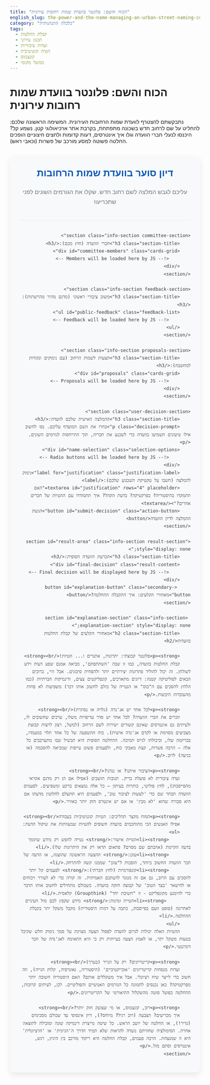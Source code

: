 ```yaml
---
title: "הכוח והשם: פלונטר בוועדת שמות רחובות עירונית"
english_slug: the-power-and-the-name-managing-an-urban-street-naming-committee
category: "כלכלה התנהגותית"
tags:
  - קבלת החלטות
  - תכנון עירוני
  - ועדות ציבוריות
  - הטיה קוגניטיבית
  - קונצנזוס
  - ממשל מקומי
---
```

# הכוח והשם: פלונטר בוועדת שמות רחובות עירונית

נתבקשתם להצטרף לוועדת שמות הרחובות העירונית. המשימה הראשונה שלכם: להחליט על שם לרחוב חדש בשכונה מתפתחת, בקרבת אתר ארכיאולוגי קטן. נשמע קל? היכנסו לנעלי חברי הוועדה וגלו איך אינטרסים, דעות קדומות ולחצים חיצוניים הופכים החלטה פשוטה למסע מורכב של פשרות (וכאבי ראש).

<div id="app-container">
    <header class="app-header">
        <h2 class="header-title">דיון סוער בוועדת שמות הרחובות</h2>
        <p class="header-subtitle">עליכם לגבש המלצה לשם רחוב חדש. שקלו את הגורמים השונים לפני שתכריעו!</p>
    </header>

    <section class="info-section committee-section">
        <h3 class="section-title">חברי הוועדה (חוץ מכם):</h3>
        <div id="committee-members" class="cards-grid">
            <!-- Members will be loaded here by JS -->
        </div>
    </section>

    <section class="info-section feedback-section">
        <h3 class="section-title">משוב ציבורי ראשוני (מדגם מהיר מהרשתות):</h3>
        <ul id="public-feedback" class="feedback-list">
            <!-- Feedback will be loaded here by JS -->
        </ul>
    </section>

    <section class="info-section proposals-section">
        <h3 class="section-title">הצעות לשמות הרחוב (עם נימוקים ונקודות למחשבה):</h3>
        <div id="proposals" class="cards-grid">
            <!-- Proposals will be loaded here by JS -->
        </div>
    </section>

    <section class="user-decision-section">
        <h3 class="section-title">ההמלצה האישית שלכם לוועדה:</h3>
        <p class="decision-prompt">בחרו את השם המועדף עליכם. נסו לחשוב אילו טיעונים תשמיעו בוועדה כדי לשכנע את חבריה, תוך התייחסות לגורמים השונים.</p>
        <div id="name-selection" class="selection-options">
            <!-- Radio buttons will be loaded here by JS -->
        </div>
        <label for="justification" class="justification-label">נימוק להמלצה (חשבו על טקטיקת השכנוע שלכם):</label>
        <textarea id="justification" rows="4" placeholder="האם תתמקדו בהיסטוריה? בפרקטיקה? בדעת הקהל? איך תתמודדו עם ההטיות של חברים אחרים?"></textarea>
        <button id="submit-decision" class="action-button">הגשת ההמלצה לדיון הוועדה</button>
    </section>

    <section id="result-area" class="info-section result-section" style="display: none;">
        <h3 class="section-title">הכרעת הוועדה הסופית:</h3>
        <div id="final-decision" class="result-content">
            <!-- Final decision will be displayed here by JS -->
        </div>
         <button id="explanation-button" class="secondary-button">מאחורי הקלעים: איך התקבלה ההחלטה?</button>
    </section>

     <section id="explanation-section" class="info-section explanation-section" style="display: none;">
        <h2 class="section-title">מאחורי הקלעים של קבלת החלטות בוועדות</h2>

        <p><strong>פלונטר קבוצתי: יתרונות, אתגרים ו... הטיות!</strong><br>
        קבלת החלטות בוועדה, כמו זו שבה 'השתתפתם', מביאה אמנם שפע דעות וידע לשולחן. זה יכול להוליד פתרונות יצירתיים יותר ולהפחית סיכונים. אבל היי, ברוכים הבאים לפוליטיקה קטנה: דיונים מתארכים, קונפליקטים צצים, ודינמיקות חברתיות (כמו הלחץ להסכים עם ה"בוס" או הנטייה של כולם לחשוב אותו דבר) משפיעות לא פחות מהעובדות היבשות.</p>

        <p><strong>לכל אחד יש אג'נדה (גלויה או נסתרת)</strong><br>
        זוכרים את חברי הוועדה? לכל אחד יש סדר עדיפויות משלו, ערכים שחשובים לו, ולעיתים גם אינטרסים שאינם קשורים ישירות לשם הרחוב (למשל, רצון לרצות קבוצת מצביעים מסוימת או לקדם אג'נדה אישית). כוח ההשפעה של כל אחד תלוי במעמדו, בכריזמה שלו, וביכולתו לגייס תמיכה. ההחלטה הסופית היא תבשיל שבו מתערבבים כל אלה – הרבה פשרות, קצת מאבקי כוח, ולפעמים פשוט עייפות שמביאה להסכמה (או כניעה) לרוב.</p>

        <p><strong>הציבור איתנו? או נגדנו?</strong><br>
        ועדה ציבורית לא פועלת בריק. תגובות תושבים (אפילו אם הן רק מדגם אקראי מהפייסבוק), לחץ פוליטי, כותרות בעיתון – כל אלה נמצאים ברקע ומשפיעים. לפעמים הוועדה תבחר שם כדי 'לעשות לציבור טוב', ולפעמים היא תתעלם לחלוטין מדעתו אם היא סבורה שהוא 'לא מבין' או אם יש אינטרס חזק יותר באוויר.</p>

        <p><strong>המוח מקצר תהליכים: הטיות קוגניטיביות בעבודה</strong><br>
        אפילו האנשים הכי מתוחכמים בוועדה חשופים להטיות שמעוותות את שיקול הדעת:
        <ul>
            <li><strong>הטיית אישור:</strong> נטייה לחפש רק מידע שתומך בדעה הקיימת (אהבתם שם מסוים? פתאום תראו רק את היתרונות שלו).</li>
            <li><strong>עוגן:</strong> ההצעה הראשונה שהוצגה, או הדעה של חבר הוועדה החשוב ביותר, הופכות ל"עוגן" שממנו קשה להתרחק.</li>
            <li><strong>קונפורמיות (לחץ חברתי):</strong> לפעמים קל יותר להסכים עם הרוב, גם אם זה מנוגד לדעתכם האמיתית. זה קורה כדי לא לעורר ויכוחים או להישאר 'בצד הטוב' של קבוצה חזקה בוועדה. כשכולם מתחילים לחשוב אותו הדבר כדי להימנע מקונפליקט - זו "חשיבת יחד" (Groupthink) קלאסית.</li>
             <li><strong>הטיית זמינות:</strong> מידע שקפץ לכם מול העיניים לאחרונה (פוסט זועם בפייסבוק, כתבה על דמות היסטורית) מקבל משקל יתר בקבלת ההחלטה.</li>
        </ul>
        ההטיות האלה יכולות לגרום לוועדה לפסול הצעה מצוינת על סמך נימוק חלש שקיבל בטעות משקל יתר, או לאמץ הצעה בעייתית רק כי היא התאימה לאג'נדה של חבר דומיננטי.</p>

        <p><strong>קריטריונים? רק על הנייר (בערך)</strong><br>
        ועדות מנסחות קריטריונים 'אובייקטיביים' (היסטוריה, גאוגרפיה, קלות הגייה), וזה חשוב כדי לייצר שיח רציונלי. אבל איך משקללים אותם? האם היסטוריה חשובה יותר מפרקטיקה? כאן נכנסים לתמונה כל הגורמים האנושיים והפוליטיים. לכן, לעיתים קרובות, ההחלטה בפועל סוטה מהשקלול התיאורטי של הקריטריונים.</p>

        <p><strong>רוב, קונצנזוס, או מי שצועק חזק יותר?</strong><br>
        איך מכריעים? הצבעה (רוב רגיל? מיוחס?), דיון אינסופי עד שכולם מסכימים (נדיר!), או החלטה של יושב הראש. כל שיטה מייצרת דינמיקה שונה ומובילה לתוצאה אחרת. הסימולציה שחוויתם נועדה להראות שלא תמיד הדרך ה'הגיונית' או 'הרציונלית' היא זו שמנצחת. הרבה פעמים, קבלת החלטה היא ריקוד מורכב בין היגיון, רגש, אינטרסים וסתם מזל.</p>
    </section>
</div>

<style>
    :root {
        --primary-color: #0056b3; /* Deep Blue */
        --secondary-color: #007bff; /* Bright Blue */
        --accent-color: #28a745; /* Green for Pros */
        --danger-color: #dc3545; /* Red for Cons */
        --background-color: #f8f9fa; /* Light Grey */
        --card-background: #ffffff; /* White */
        --border-color: #e9ecef; /* Lighter Grey Border */
        --text-color: #343a40; /* Dark Grey Text */
        --light-text-color: #6c757d; /* Muted Text */
        --shadow: rgba(0, 0, 0, 0.08);
    }

    #app-container {
        font-family: 'Heebo', sans-serif; /* Or any modern Hebrew-friendly font */
        line-height: 1.7;
        color: var(--text-color);
        max-width: 800px;
        margin: 30px auto;
        padding: 25px;
        background-color: var(--background-color);
        border-radius: 12px;
        box-shadow: 0 8px 16px var(--shadow);
        direction: rtl;
        text-align: right;
    }

    .app-header {
        text-align: center;
        margin-bottom: 30px;
        padding-bottom: 20px;
        border-bottom: 1px solid var(--border-color);
    }

    .header-title {
        color: var(--primary-color);
        margin-top: 0;
        margin-bottom: 10px;
        font-size: 1.8em;
        font-weight: bold;
    }

    .header-subtitle {
        color: var(--light-text-color);
        font-size: 1.1em;
    }

    .section-title {
        color: var(--secondary-color);
        margin-top: 0;
        margin-bottom: 15px;
        font-size: 1.4em;
        border-bottom: 2px solid var(--primary-color);
        padding-bottom: 5px;
        display: inline-block;
    }

    .info-section {
        background-color: var(--card-background);
        padding: 20px;
        margin-bottom: 25px;
        border-radius: 8px;
        border: 1px solid var(--border-color);
        box-shadow: 0 4px 8px var(--shadow);
        opacity: 0; /* Start hidden for animation */
        transform: translateY(20px); /* Start slightly lower */
        transition: opacity 0.5s ease-out, transform 0.5s ease-out;
    }
     .info-section.is-visible {
         opacity: 1;
         transform: translateY(0);
     }


    .cards-grid {
        display: grid;
        grid-template-columns: repeat(auto-fit, minmax(280px, 1fr));
        gap: 20px;
    }

    .member, .proposal {
        background-color: var(--background-color);
        padding: 15px;
        border-radius: 6px;
        border: 1px solid var(--border-color);
        box-shadow: 0 2px 4px var(--shadow);
    }

    .member strong, .proposal strong {
        color: var(--primary-color);
        font-size: 1.1em;
        display: block;
        margin-bottom: 5px;
    }

     .member p, .proposal p {
         font-size: 0.95em;
         margin-bottom: 5px;
         color: var(--text-color);
     }


    .feedback-list {
        list-style: none; /* Remove default bullets */
        padding-left: 0;
    }

    .feedback-list li {
        margin-bottom: 12px;
        padding-right: 15px;
        position: relative;
        color: var(--text-color);
    }

     .feedback-list li::before {
         content: "💬"; /* Chat bubble icon */
         position: absolute;
         right: 0;
         top: 0;
         font-size: 0.9em;
         color: var(--secondary-color);
     }

    .proposal h4 {
        margin-top: 0;
        margin-bottom: 8px;
        color: var(--primary-color);
        font-size: 1.2em;
    }

    .proposal p {
        font-size: 0.9em;
        margin-bottom: 8px;
    }

    .proposal .pros {
        color: var(--accent-color);
        font-weight: bold;
    }

    .proposal .cons {
        color: var(--danger-color);
        font-weight: bold;
    }

    .user-decision-section {
        margin-top: 30px;
        padding-top: 25px;
        border-top: 1px dashed var(--border-color);
        background-color: var(--card-background);
        padding: 20px;
        border-radius: 8px;
        box-shadow: 0 4px 8px var(--shadow);
         opacity: 0; /* Start hidden for animation */
         transform: translateY(20px); /* Start slightly lower */
         transition: opacity 0.5s ease-out, transform 0.5s ease-out;
    }

     .user-decision-section.is-visible {
         opacity: 1;
         transform: translateY(0);
     }


    .decision-prompt {
        font-size: 1.1em;
        color: var(--text-color);
        margin-bottom: 20px;
    }

    .selection-options label {
        display: block;
        margin-bottom: 12px;
        cursor: pointer;
        font-size: 1em;
        color: var(--text-color);
        transition: color 0.2s ease-in-out;
    }

     .selection-options label:hover {
         color: var(--primary-color);
     }

     .selection-options input[type="radio"] {
         margin-left: 8px;
         accent-color: var(--secondary-color); /* Style radio button */
     }


    .justification-label {
        display: block;
        margin-bottom: 8px;
        font-weight: bold;
        color: var(--text-color);
    }

    #justification {
        width: 100%; /* Make it truly full width */
        padding: 10px;
        margin-bottom: 20px;
        border: 1px solid var(--border-color);
        border-radius: 4px;
        font-size: 1em;
        line-height: 1.5;
        resize: vertical; /* Allow vertical resize */
        box-sizing: border-box; /* Include padding in width */
    }

    .action-button, .secondary-button {
        display: inline-block; /* Changed to inline-block */
        padding: 12px 20px;
        background-color: var(--secondary-color);
        color: white;
        border: none;
        border-radius: 5px;
        cursor: pointer;
        font-size: 1.1em;
        transition: background-color 0.3s ease, transform 0.1s ease;
        text-decoration: none; /* Remove underline */
        text-align: center;
        margin-right: 10px; /* Add margin between buttons */
    }

    .action-button:hover {
        background-color: var(--primary-color);
        transform: translateY(-2px); /* Lift effect on hover */
    }

    .secondary-button {
         background-color: var(--light-text-color);
     }

     .secondary-button:hover {
         background-color: #5a6268;
         transform: translateY(-2px);
     }


    .result-section {
        margin-top: 30px;
        padding: 20px;
        background-color: #d4edda; /* Light Green for Success/Result */
        color: #155724; /* Dark Green Text */
        border-color: #c3e6cb; /* Green Border */
        border: 1px solid;
        border-radius: 8px;
        opacity: 0; /* Start hidden for animation */
        transform: translateY(20px); /* Start slightly lower */
        transition: opacity 0.6s ease-out, transform 0.6s ease-out;
    }
     .result-section.is-visible {
         opacity: 1;
         transform: translateY(0);
     }


    .result-content strong {
        color: #0f3b1e; /* Even darker green */
        font-size: 1.2em;
    }

    .result-content ul {
        margin-top: 15px;
        padding-right: 20px;
        list-style: disc;
    }

    .result-content li {
        margin-bottom: 8px;
    }

    .explanation-section {
        margin-top: 20px; /* Added margin between result and explanation */
        padding: 25px;
        background-color: var(--card-background);
        border: 1px solid var(--border-color);
        border-radius: 8px;
         opacity: 0; /* Start hidden for animation */
         max-height: 0; /* Start with no height */
         overflow: hidden; /* Hide overflowing content */
         transition: opacity 0.6s ease-out, max-height 0.6s ease-out;
    }

     .explanation-section.is-visible {
         opacity: 1;
         max-height: 2000px; /* Large enough height to transition to */
     }

     .explanation-section h2 {
         margin-top: 0;
         color: var(--primary-color);
         font-size: 1.6em;
         border-bottom: 2px solid var(--secondary-color);
         padding-bottom: 10px;
         margin-bottom: 20px;
     }

     .explanation-section p {
         margin-bottom: 18px;
         line-height: 1.7;
     }

     .explanation-section strong {
         color: var(--secondary-color);
     }

     .explanation-section ul {
         margin-top: 10px;
         padding-right: 20px;
         list-style: disc;
     }

     .explanation-section li {
         margin-bottom: 8px;
     }

     /* Animation keyframes */
    @keyframes fadeInScale {
        0% { opacity: 0; transform: scale(0.95); }
        100% { opacity: 1; transform: scale(1); }
    }

    .result-section.animated {
        animation: fadeInScale 0.5s ease-out forwards;
    }


</style>

<script>
    // Data representing the committee members, proposals, and initial public feedback
    const committeeData = {
        members: [
            { name: "פרופ' אילנה כהן", bias: "מומחית להיסטוריה מקומית. דגש על קשר לאתר ארכיאולוגי ולהיסטוריה של ההתיישבות באזור." },
            { name: "אברהם לוי", bias: "נציג בעלי העסקים. דגש על פרקטיקה: שם קליט, קל לזכירה ולניווט, שאינו יוצר בלבול." },
            { name: "רחל מזרחי", bias: "פעילת ציבור. רגישות גבוהה לדעת הקהל ולצורך בקונצנזוס רחב. נטייה להימנע משמות שנויים במחלוקת." },
            { name: "דוד שמחון", bias: "סגן ראש העיר. דגש על הנצחת דמויות ציבוריות או לאומיות מוכרות. פחות רגיש לקשר המקומי הספציפי, יותר לאג'נדה עירונית רחבה." }
        ],
        proposals: [
            {
                name: "רחוב תל עתיקות",
                description: "שם המתייחס ישירות לאתר הארכיאולוגי הסמוך.",
                pros: ["קשר מקומי והיסטורי ברור.", "שם בעל צליל מקומי אותנטי.", "קל יחסית לזכירה."],
                cons: ["עשוי להישמע גנרי או חסר יוקרה.", "אולי לא מספיק מכובד לרחוב ראשי בשכונה חדשה."],
                influence: { committee: { "פרופ' אילנה כהן": 3 }, public: { positive: 2, negative: 0 } }
            },
            {
                name: "רחוב שרה אהרונסון",
                description: "הנצחת דמות היסטורית חשובה מימי ניל\"י וההתיישבות בארץ ישראל.",
                pros: ["הנצחת גיבורה לאומית.", "שם מוכר ובעל משמעות סימבולית רחבה."],
                cons: ["פחות קשר ישיר למיקום הגיאוגרפי הספציפי.", "אישים היסטוריים עלולים לעורר דיון ציבורי או פוליטי רגיש.", "חלק מהציבור אינו מכיר את הדמות לעומק."],
                 influence: { committee: { "דוד שמחון": 3 }, public: { positive: 1, negative: 1 } }
            },
             {
                name: "רחוב שמשון",
                description: "שם בעל הד היסטורי-תנ\"כי, קצר וקליט.",
                pros: ["שם קצר וקליט.", "בעל הד תנ\"כי שמתחבר לסביבה ההיסטורית הרחבה.", "קל להגייה וזכירה - פרקטי."],
                cons: ["עשוי להישמע מיושן לחלק מהאנשים.", "לא מתייחס ספציפית לאתר הארכיאולוגי אלא יותר כללי.", "השם יכול לעורר קונוטציות אחרות (כוח, גיבור)."],
                influence: { committee: { "אברהם לוי": 2 }, public: { positive: 1, negative: 1, mixed: 1 } } // Slight bias for practicality
            },
             {
                name: "רחוב דרך העמק",
                description: "שם גאוגרפי תיאורי וניטרלי.",
                pros: ["שם תיאורי המתייחס למיקום הפיזי (אם כי האזור הוא יותר גבעה מאשר עמק...).", "שם ניטרלי, לא מעורר מחלוקות.", "קל לזכירה וניווט - פרקטי."],
                cons: ["חסר משמעות היסטורית או תרבותית עמוקה.", "עשוי להישמע גנרי מדי ולא ייחודי.", "לא מדויק גאוגרפית."],
                 influence: { committee: { "אברהם לוי": 3, "רחל מזרחי": 2 }, public: { positive: 2, negative: 0 } } // Practicality & avoids controversy
            }
        ],
         publicFeedback: [
             { text: "רחוב תל עתיקות נשמע אותנטי! מתאים מאוד לקרבת האתר.", sentiment: "positive" },
             { text: "למה לא שם של מדען או אמן פורץ דרך? תמיד גיבורי מלחמה גברים...", sentiment: "negative" },
             { text: "רחוב שמשון? קצת מוזר לרחוב חדש. יש קונוטציות אלימות.", sentiment: "negative" },
             { text: "דרך העמק הכי הגיוני וקל לזכור. העיקר שאנשים ימצאו את הכתובת בקלות בלי להתברבר.", sentiment: "positive" },
             { text: "לא מכיר את שרה אהרונסון. עדיף משהו שכולם מכירים ויכולים להתחבר אליו.", sentiment: "neutral" },
             { text: "כל שם שקל לזכור ולקרוא! בבקשה לא שמות מסובכים או ארוכים.", sentiment: "positive" },
             { text: "אני בעד שם שמנציח משהו מקומי, כמו תל עתיקות.", sentiment: "positive" },
              { text: "דרך העמק נשמע הכי נעים ושקט.", sentiment: "positive" },
              { text: "שמשון זה שם חזק, אולי מתאים לשדרה ראשית?", sentiment: "mixed" },
              { text: "עוד רחוב על שם דמות היסטורית? משעמם.", sentiment: "negative" },
         ]
    };

    // Shuffle function for feedback display
     function shuffleArray(array) {
        for (let i = array.length - 1; i > 0; i--) {
            const j = Math.floor(Math.random() * (i + 1));
            [array[i], array[j]] = [array[j], array[i]]; // Swap elements
        }
        return array;
    }


    function displayCommitteeMembers() {
        const container = document.getElementById('committee-members');
        container.innerHTML = committeeData.members.map(member => `
            <div class="member">
                <strong>${member.name}</strong>
                <p><em>נטייה/העדפה:</em> ${member.bias}</p>
            </div>
        `).join('');
         // Animate cards in
         setTimeout(() => {
             document.querySelectorAll('.committee-section .member').forEach((el, i) => {
                 el.style.transitionDelay = `${i * 0.1}s`;
                 el.parentElement.parentElement.classList.add('is-visible'); // Animate parent section
             });
         }, 100); // Small delay to allow elements to be added
    }

     function displayPublicFeedback() {
        const container = document.getElementById('public-feedback');
        // Display a shuffled subset (e.g., 6 random feedbacks)
        const feedbackSubset = shuffleArray([...committeeData.publicFeedback]).slice(0, 6);
        container.innerHTML = feedbackSubset.map(feedback => `<li>${feedback.text}</li>`).join('');
        setTimeout(() => {
            document.querySelector('.feedback-section').classList.add('is-visible');
        }, 200); // Stagger animation
    }

    function displayProposals() {
        const container = document.getElementById('proposals');
        const selectionContainer = document.getElementById('name-selection');

        container.innerHTML = committeeData.proposals.map(proposal => `
            <div class="proposal">
                <h4>${proposal.name}</h4>
                <p>${proposal.description}</p>
                <p><strong>יתרונות:</strong> <span class="pros">${proposal.pros.join(', ')}</span></p>
                <p><strong>נקודות למחשבה/קשיים:</strong> <span class="cons">${proposal.cons.join(', ')}</span></p>
            </div>
        `).join('');

         selectionContainer.innerHTML = committeeData.proposals.map(proposal => `
            <label class="selection-label">
                <input type="radio" name="chosen_name" value="${proposal.name}">
                ${proposal.name}
            </label>
         `).join('');

         setTimeout(() => {
             document.querySelector('.proposals-section').classList.add('is-visible');
             document.querySelector('.user-decision-section').classList.add('is-visible');
         }, 300); // Stagger animation
    }

    // --- Simulation Logic ---
    function calculateProposalScore(proposal) {
        let score = 0;

        // Base score (simple - more pros = better)
        score += proposal.pros.length * 1.5;
        score -= proposal.cons.length * 1;

        // Influence from committee members (weighted by their bias strength)
        for (const memberName in proposal.influence.committee) {
            score += proposal.influence.committee[memberName]; // Add influence points
        }

        // Influence from public feedback (weighted)
         const publicInfluence = proposal.influence.public;
         score += (publicInfluence.positive || 0) * 2; // Positive feedback is powerful
         score += (publicInfluence.mixed || 0) * 0.5; // Mixed is slightly positive/neutral
         score -= (publicInfluence.negative || 0) * 1.5; // Negative feedback is detrimental

        // Add a small random factor to make it less predictable (simulating discussion flow)
        score += Math.random() * 2; // Add up to 2 points randomly

        console.log(`Calculated score for ${proposal.name}: ${score.toFixed(2)}`);
        return score;
    }

    function simulateCommitteeDecision(userChoice, userJustification) {
        const proposalScores = {};
        committeeData.proposals.forEach(p => {
            proposalScores[p.name] = calculateProposalScore(p);
        });

        // Simulate committee dynamics: weighted random selection based on scores
        // This makes the outcome feel less deterministic than just picking the max score,
        // reflecting the unpredictability of group discussions.
        let totalScoreSum = 0;
        for (const name in proposalScores) {
            totalScoreSum += Math.max(0.1, proposalScores[name]); // Ensure scores are positive for weighting
        }

        let randomPoint = Math.random() * totalScoreSum;
        let winningName = null;

        for (const name in proposalScores) {
            randomPoint -= Math.max(0.1, proposalScores[name]);
            if (randomPoint <= 0) {
                winningName = name;
                break;
            }
        }

        // Fallback just in case (shouldn't happen with the weighting logic)
        if (!winningName) winningName = committeeData.proposals[0].name;

        // --- Determine reason for winning (simplified) ---
        let winningProposal = committeeData.proposals.find(p => p.name === winningName);
        let winReason = "לאחר דיון מעמיק ושקלול מגוון שיקולים."; // Default

        // Check dominant influences
        let maxCommitteeInfluence = 0;
        let influentialMember = null;
        for (const memberName in winningProposal.influence.committee) {
             if (winningProposal.influence.committee[memberName] > maxCommitteeInfluence) {
                 maxCommitteeInfluence = winningProposal.influence.committee[memberName];
                 influentialMember = memberName;
             }
        }

         let publicSentimentInfluence = (winningProposal.influence.public.positive || 0) - (winningProposal.influence.public.negative || 0);

        if (maxCommitteeInfluence > 1 && influentialMember) {
             winReason = `לאחר שהטיעונים של חבר הוועדה ${influentialMember} (המייצג את הגישה של "${committeeData.members.find(m => m.name === influentialMember).bias}") זכו לתמיכה רחבה.`;
        } else if (publicSentimentInfluence > 1.5) {
             winReason = `בעקבות המשוב הציבורי החיובי יחסית שהתקבל בנוגע להצעה זו.`;
        } else if (winningProposal.pros.length >= winningProposal.cons.length + 2 && maxCommitteeInfluence <= 1 && publicSentimentInfluence <= 1.5) {
             winReason = `על בסיס היתרונות המובהקים יחסית של ההצעה והיותה פרקטית או מקובלת.`;
        } else {
             winReason = `כתוצאה משקלול מורכב של אינטרסים שונים ופשרות שהושגו בדיון.`;
        }


        const resultArea = document.getElementById('final-decision');
        resultArea.innerHTML = ''; // Clear previous result

        let explanationText = `לאחר דיון סוער והצבעה (או הגעה להסכמה קשה), ועדת שמות הרחובות החליטה לבחור בשם: <strong>${winningName}</strong>.`;

        if (userChoice && winningName !== userChoice) {
            explanationText += `<br>שימו לב, ההמלצה האישית שלכם הייתה ${userChoice}, והכרעת הוועדה שונה.`;
        } else if (userChoice && winningName === userChoice) {
             explanationText += `<br>המלצתכם האישית (${userChoice}) התקבלה בוועדה!`;
        }


        explanationText += `<p>${winReason}</p>`; // Add the specific reason

        explanationText += `<p>קבלת החלטה בוועדה ציבורית מושפעת משילוב מורכב של נתונים, אינטרסים, לחצים חיצוניים (כמו דעת קהל), ויחסי כוחות פנימיים. לעיתים קרובות, התוצאה הסופית היא תוצר של דינמיקה קבוצתית והטיות קוגניטיביות, ולא רק שקלול 'רציונלי' של היתרונות והחסרונות.</p>`;


        resultArea.innerHTML = explanationText;
        const resultSection = document.getElementById('result-area');
        resultSection.style.display = 'block';

        // Trigger animation
        setTimeout(() => {
             resultSection.classList.add('is-visible');
         }, 10); // Small delay after display block

        // Disable submit after decision
        document.getElementById('submit-decision').disabled = true;
        document.getElementById('justification').disabled = true;
        document.querySelectorAll('#name-selection input').forEach(input => input.disabled = true);

         // Show explanation button if needed (it's already there, just make sure it's part of the visible flow)
         document.getElementById('explanation-button').style.display = 'inline-block'; // Ensure button is visible within result section
    }


    document.getElementById('submit-decision').addEventListener('click', function() {
        const selectedRadio = document.querySelector('input[name="chosen_name"]:checked');
        const justification = document.getElementById('justification').value.trim();

        if (!selectedRadio) {
            alert("אנא בחרו שם מועדף כדי להגיש את המלצתכם.");
            return;
        }
         if (justification.length < 10) {
             alert("אנא נמקו את בחירתכם בקצרה (לפחות 10 תווים).");
             return;
         }

        const userChoice = selectedRadio.value;
        console.log("User choice:", userChoice);
        console.log("User justification:", justification);

        // Simulate the committee process and display result
        simulateCommitteeDecision(userChoice, justification);
    });

    // Toggle explanation section visibility
    document.getElementById('explanation-button').addEventListener('click', function() {
        const explanationSection = document.getElementById('explanation-section');
        const button = this;
        if (explanationSection.style.display === 'none' || !explanationSection.classList.contains('is-visible')) {
             explanationSection.style.display = 'block'; // Ensure display is not 'none' for transition
            setTimeout(() => { // Add class after display block
                explanationSection.classList.add('is-visible');
                button.textContent = 'הסתר את ההסבר המלא';
                button.style.backgroundColor = '#dc3545'; /* Red color for hide */
                 button.style.borderColor = '#dc3545';
            }, 10);
        } else {
            explanationSection.classList.remove('is-visible');
             setTimeout(() => { // Hide display after transition
                 explanationSection.style.display = 'none';
                 button.textContent = 'מאחורי הקלעים: איך התקבלה ההחלטה?';
                 button.style.backgroundColor = var(--light-text-color); /* Back to secondary color */
                  button.style.borderColor = var(--light-text-color);
             }, 600); // Match transition duration
        }
    });

    // Function to make elements visible with delay
    function animateSections() {
        const sections = document.querySelectorAll('.info-section, .user-decision-section');
        sections.forEach((section, index) => {
            setTimeout(() => {
                section.classList.add('is-visible');
            }, index * 150); // Stagger delay
        });
    }


    // Initial display and animation sequence
     function initializeApp() {
         displayCommitteeMembers();
         displayPublicFeedback();
         displayProposals();
         // The animation call is now within the display functions themselves for staggering.
     }


    initializeApp();

</script>